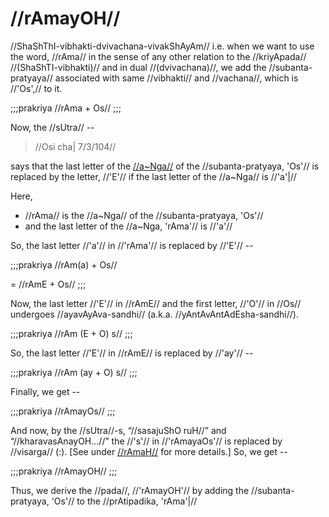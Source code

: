 # //rAmayOH//

//ShaShThI-vibhakti-dvivachana-vivakShAyAm// i.e. when we want to use
the word, //rAma// in the sense of any other relation to the
//kriyApada// //(ShaShTI-vibhakti)// and in dual //(dvivachana)//, we
add the //subanta-pratyaya// associated with same //vibhakti// and
//vachana//, which is //'Os',// to it.

;;;prakriya
//rAma + Os//
;;;

Now, the //sUtra// --

> //Osi cha| 7/3/104//

says that the last letter of the
[//a~Nga//](#/shadlinga-prakaranam/general/angam) of the
//subanta-pratyaya, 'Os'// is replaced by the letter, //'E'// if the
last letter of the //a~Nga// is //'a'|//

Here,

- //rAma// is the //a~Nga// of the //subanta-pratyaya, 'Os'//
- and the last letter of the //a~Nga, 'rAma'// is //'a'//

So, the last letter //'a'// in //'rAma'// is replaced by //'E'// --

;;;prakriya
//rAm(a) + Os//

= //rAmE + Os//
;;;

Now, the last letter //'E'// in //rAmE// and the first letter, //'O'//
in //Os// undergoes //ayavAyAva-sandhi// (a.k.a.
//yAntAvAntAdEsha-sandhi//).

;;;prakriya
//rAm (E + O) s//
;;;

So, the last letter //'E'// in //rAmE// is replaced by //'ay'// --

;;;prakriya
//rAm (ay + O) s//
;;;

Finally, we get --

;;;prakriya
//rAmayOs//
;;;

And now, by the //sUtra//-s, “//sasajuShO ruH//” and
“//kharavasAnayOH...//” the //'s'// in //'rAmayaOs'// is replaced by
//visarga// (:). \[See under
[//rAmaH//](#/shadlinga-prakaranam/raama-sabdah/raama-1-1) for more
details.] So, we get --

;;;prakriya
//rAmayOH//
;;;

Thus, we derive the //pada//, //'rAmayOH'// by adding the
//subanta-pratyaya, 'Os'// to the //prAtipadika, 'rAma'|//
